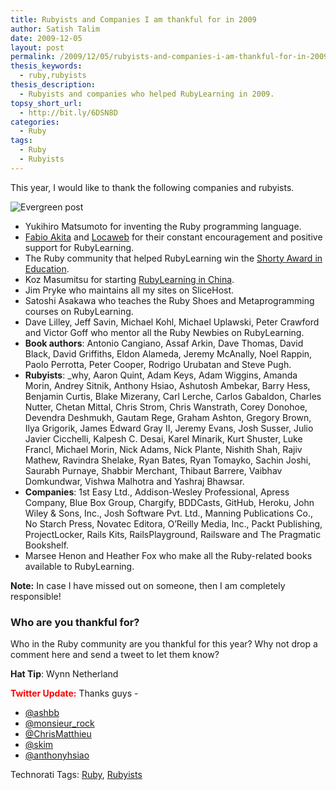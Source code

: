 ```yaml
---
title: Rubyists and Companies I am thankful for in 2009
author: Satish Talim
date: 2009-12-05
layout: post
permalink: /2009/12/05/rubyists-and-companies-i-am-thankful-for-in-2009/
thesis_keywords:
  - ruby,rubyists
thesis_description:
  - Rubyists and companies who helped RubyLearning in 2009.
topsy_short_url:
  - http://bit.ly/6DSN8D
categories:
  - Ruby
tags:
  - Ruby
  - Rubyists
---
```

<div>
  <p>
    This year, I would like to thank the following companies and rubyists.
  </p>
  
  <p>
    <img class="alignright" src='http://rubylearning.com/images/evergreen2.jpg' style="border: 0px none ;" alt="Evergreen post" title="Evergreen post" />
  </p>
  
  <ul>
    <li>
      Yukihiro Matsumoto for inventing the Ruby programming language.
    </li>
    <li>
      <a href="http://www.akitaonrails.com/">Fabio Akita</a> and <a href="http://www.locaweb.com/default.html?utm_campaign=Rails&utm_source=rubylearning&utm_medium=quadrado">Locaweb</a> for their constant encouragement and positive support for RubyLearning.
    </li>
    <li>
      The Ruby community that helped RubyLearning win the <a href="http://shortyawards.com/category/education">Shorty Award in Education</a>.
    </li>
    <li>
      Koz Masumitsu for starting <a href="http://cn.rubylearning.com/home/">RubyLearning in China</a>.
    </li>
    <li>
      Jim Pryke who maintains all my sites on SliceHost.
    </li>
    <li>
      Satoshi Asakawa who teaches the Ruby Shoes and Metaprogramming courses on RubyLearning.
    </li>
    <li>
      Dave Lilley, Jeff Savin, Michael Kohl, Michael Uplawski, Peter Crawford and Victor Goff who mentor all the Ruby Newbies on RubyLearning.
    </li>
    <li>
      <b>Book authors</b>: Antonio Cangiano, Assaf Arkin, Dave Thomas, David Black, David Griffiths, Eldon Alameda, Jeremy McAnally, Noel Rappin, Paolo Perrotta, Peter Cooper, Rodrigo Urubatan and Steve Pugh.
    </li>
    <li>
      <b>Rubyists</b>: _why, Aaron Quint, Adam Keys, Adam Wiggins, Amanda Morin, Andrey Sitnik, Anthony Hsiao, Ashutosh Ambekar, Barry Hess, Benjamin Curtis, Blake Mizerany, Carl Lerche, Carlos Gabaldon, Charles Nutter, Chetan Mittal, Chris Strom, Chris Wanstrath, Corey Donohoe, Devendra Deshmukh, Gautam Rege, Graham Ashton, Gregory Brown, Ilya Grigorik, James Edward Gray II, Jeremy Evans, Josh Susser, Julio Javier Cicchelli, Kalpesh C. Desai, Karel Minarik, Kurt Shuster, Luke Francl, Michael Morin, Nick Adams, Nick Plante, Nishith Shah, Rajiv Mathew, Ravindra Shelake, Ryan Bates, Ryan Tomayko, Sachin Joshi, Saurabh Purnaye, Shabbir Merchant, Thibaut Barrere, Vaibhav Domkundwar, Vishwa Malhotra and Yashraj Bhawsar.
    </li>
    <li>
      <b>Companies</b>: 1st Easy Ltd., Addison-Wesley Professional, Apress Company, Blue Box Group, Chargify, BDDCasts, GitHub, Heroku, John Wiley & Sons, Inc., Josh Software Pvt. Ltd., Manning Publications Co., No Starch Press, Novatec Editora, O&#8217;Reilly Media, Inc., Packt Publishing, ProjectLocker, Rails Kits, RailsPlayground, Railsware and The Pragmatic Bookshelf.
    </li>
    <li>
      Marsee Henon and Heather Fox who make all the Ruby-related books available to RubyLearning.
    </li>
  </ul>
  
  <p>
    <b>Note:</b> In case I have missed out on someone, then I am completely responsible!
  </p>
  
  <h3>
    Who are you thankful for?
  </h3>
  
  <p class="note">
    Who in the Ruby community are you thankful for this year? Why not drop a comment here and send a tweet to let them know?
  </p>
  
  <p>
    <b>Hat Tip</b>: Wynn Netherland
  </p>
  
  <p>
    <b><span style="color:red;">Twitter Update:</span></b> Thanks guys -
  </p>
  
  <ul>
    <li>
      <a href="http://twitter.com/ashbb/statuses/6364649807">@ashbb</a>
    </li>
    <li>
      <a href="http://twitter.com/monsieur_rock/statuses/6368659874">@monsieur_rock</a>
    </li>
    <li>
      <a href="http://twitter.com/chrismatthieu/statuses/6369146229">@ChrisMatthieu</a>
    </li>
    <li>
      <a href="http://twitter.com/skim/statuses/6381377524">@skim</a>
    </li>
    <li>
      <a href="http://twitter.com/anthonyhsiao/statuses/6369385255">@anthonyhsiao</a>
    </li>
  </ul>
</div>

Technorati Tags: <a href="http://technorati.com/tag/Ruby" rel="tag">Ruby</a>, <a href="http://technorati.com/tag/Rubyists" rel="tag">Rubyists</a>
